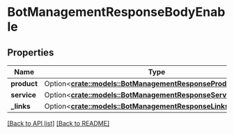 # BotManagementResponseBodyEnable

## Properties

Name | Type | Description | Notes
------------ | ------------- | ------------- | -------------
**product** | Option<[**crate::models::BotManagementResponseProductProduct**](BotManagementResponseProductProduct.md)> |  | 
**service** | Option<[**crate::models::BotManagementResponseServiceService**](BotManagementResponseServiceService.md)> |  | 
**_links** | Option<[**crate::models::BotManagementResponseLinksLinks**](BotManagementResponseLinksLinks.md)> |  | 

[[Back to API list]](../README.md#documentation-for-api-endpoints) [[Back to README]](../README.md)


